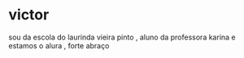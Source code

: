 # victor
sou da escola do laurinda vieira pinto , aluno da professora karina e estamos o alura , forte abraço
